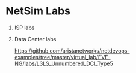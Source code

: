 # NetSim Labs

1) ISP labs

3) Data Center labs

   https://github.com/aristanetworks/netdevops-examples/tree/master/virtual_lab/EVE-NG/labs/L3LS_Unnumbered_DCI_Type5
